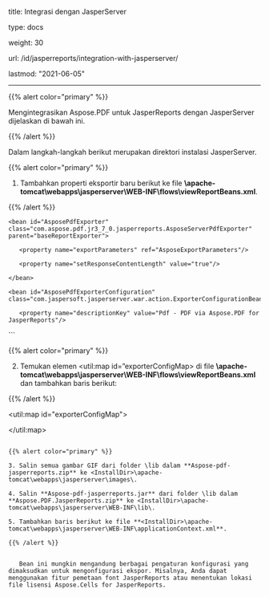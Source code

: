title: Integrasi dengan JasperServer

type: docs

weight: 30

url: /id/jasperreports/integration-with-jasperserver/

lastmod: "2021-06-05"

---

{{% alert color="primary" %}}

Mengintegrasikan Aspose.PDF untuk JasperReports dengan JasperServer dijelaskan di bawah ini.

{{% /alert %}}

Dalam langkah-langkah berikut <InstallDir> merupakan direktori instalasi JasperServer.

{{% alert color="primary" %}}

1. Tambahkan properti eksportir baru berikut ke file **<InstallDir>\apache-tomcat\webapps\jasperserver\WEB-INF\flows\viewReportBeans.xml**.

{{% /alert %}}

```
<bean id="AsposePdfExporter" class="com.aspose.pdf.jr3_7_0.jasperreports.AsposeServerPdfExporter" parent="baseReportExporter">

   <property name="exportParameters" ref="AsposeExportParameters"/>

   <property name="setResponseContentLength" value="true"/>

</bean>

<bean id="AsposePdfExporterConfiguration" class="com.jaspersoft.jasperserver.war.action.ExporterConfigurationBean">

   <property name="descriptionKey" value="Pdf - PDF via Aspose.PDF for JasperReports"/>
```


<property name="iconSrc" value="/images/pdf.gif"/>

<property name="parameterDialogName" value="dlg"/>

<property name="exportParameters" ref="AsposeExportParameters"/>

<property name="currentExporter" ref="AsposePdfExporter"/>

</bean>
```

{{% alert color="primary" %}}

2. Temukan elemen <util:map id=”exporterConfigMap> di file **<InstallDir>\apache-tomcat\webapps\jasperserver\WEB-INF\flows\viewReportBeans.xml** dan tambahkan baris berikut:

{{% /alert %}}


<util:map id="exporterConfigMap">

<entry key="pdf" value-ref="pdfExporterConfiguration"/>

<entry key="xls" value-ref="xlsExporterConfiguration"/>

<entry key="rtf" value-ref="rtfExporterConfiguration"/>

<entry key="csv" value-ref="csvExporterConfiguration"/>

<entry key="swf" value-ref="swfExporterConfiguration"/>

<!-- START of ADDED LINES -->

<entry key="Aspose_pdf" value-ref="AsposePdfExporterConfiguration"/>

<!-- END of NEW LINES -->

</util:map>
```

{{% alert color="primary" %}}

3. Salin semua gambar GIF dari folder \lib dalam **Aspose-pdf-jasperreports.zip** ke <InstallDir>\apache-tomcat\webapps\jasperserver\images\.

4. Salin **Aspose-pdf-jasperreports.jar** dari folder \lib dalam **Aspose.PDF.JasperReports.zip** ke <InstallDir>\apache-tomcat\webapps\jasperserver\WEB-INF\lib\.

5. Tambahkan baris berikut ke file **<InstallDir>\apache-tomcat\webapps\jasperserver\WEB-INF\applicationContext.xml**.

{{% /alert %}}


   Bean ini mungkin mengandung berbagai pengaturan konfigurasi yang dimaksudkan untuk mengonfigurasi ekspor. Misalnya, Anda dapat menggunakan fitur pemetaan font JasperReports atau menentukan lokasi file lisensi Aspose.Cells for JasperReports.



```

<bean id="AsposeExportParameters" class="com.aspose.pdf.jr3_7_0.jasperreports.JrPdfExportParametersBean">

<property name="localizedFontMap" ref="localePdfFontMap"/>



<!-- Hapus komentar untuk menerapkan lisensi. Periksa jalur lisensi.

<property name="licenseFile" value="C:/jasperserver-3.0/apache-tomcat/webapps/


jasperserver/WEB-INF/Aspose.PDF.JasperReports.lic"/>

```
{{% alert color="primary" %}}
```

6. Jalankan JasperServer dan buka laporan apa pun untuk melihat. Jika langkah-langkah sebelumnya dilakukan dengan benar, Anda akan melihat ikon untuk ekspor melalui Aspose.PDF untuk JasperReports dalam daftar format yang tersedia.

   **Aspose.PDF untuk JasperReports terintegrasi**

![todo:image_alt_text](integration-with-jasperserver_1.png)

{{% /alert %}}